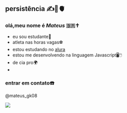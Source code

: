 ## persistência ✍️🧠🫀 
### olá,meu nome é _Mateus_ 🇧🇷✝️

- eu sou estudante📒
- atleta nas horas vagas⚽️
- estou estudando no [alura](https://www.alura.com.br)
- estou me desenvolvendo na linguagem Javascript🖥🖱
- de cia pro🌍
-                                        
### entrar em contato☎️
@mateus_gk08

![](https://media.tenor.com/A7NXd0k-opwAAAAi/troll-face.gif)

